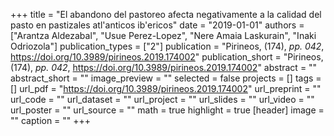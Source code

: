 +++
title = "El abandono del pastoreo afecta negativamente a la calidad del pasto en pastizales atl\'anticos ib\'ericos"
date = "2019-01-01"
authors = ["Arantza Aldezabal", "Usue Perez-Lopez", "Nere Amaia Laskurain", "Inaki Odriozola"]
publication_types = ["2"]
publication = "Pirineos, (174), _pp. 042_, https://doi.org/10.3989/pirineos.2019.174002"
publication_short = "Pirineos, (174), _pp. 042_, https://doi.org/10.3989/pirineos.2019.174002"
abstract = ""
abstract_short = ""
image_preview = ""
selected = false
projects = []
tags = []
url_pdf = "https://doi.org/10.3989/pirineos.2019.174002"
url_preprint = ""
url_code = ""
url_dataset = ""
url_project = ""
url_slides = ""
url_video = ""
url_poster = ""
url_source = ""
math = true
highlight = true
[header]
image = ""
caption = ""
+++
